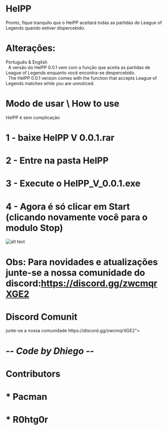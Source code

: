 # HelPP
Pronto, fique tranquilo que o HelPP aceitará todas as partidas de League of Legends quando estiver dispercebido.

# Alterações:
Português & English <br>
&nbsp;&nbsp;A versão do HelPP 0.0.1 vem com a função que aceita as partidas de League of Legends enquanto você encontra-se despercebido.<br>
&nbsp;&nbsp;The HelPP 0.0.1 version comes with the function that accepts League of Legends matches while you are unnoticed. 

# Modo de usar \ How to use

HelPP é sem complicação

# 1 - baixe HelPP V 0.0.1.rar 
# 2 - Entre na pasta HelPP
# 3 - Execute o HelPP_V_0.0.1.exe
# 4 - Agora é só clicar em Start (clicando novamente você para o modulo Stop) 
![alt text]()

# Obs: Para novidades e atualizações junte-se a nossa comunidade do discord:https://discord.gg/zwcmqrXGE2

<h1 size="7">Discord Comunit</h1>
junte-se a nossa comunidade
https://discord.gg/zwcmqrXGE2">

# -*- Code by Dhiego -*-
# Contributors
# * Pacman
# * R0htg0r
